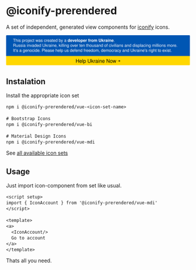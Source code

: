 # @iconify-prerendered
A set of independent, generated view components for [iconify](https://iconify.design/) icons.

[![Stand With Ukraine](https://raw.githubusercontent.com/vshymanskyy/StandWithUkraine/main/banner-direct-single.svg)](https://stand-with-ukraine.pp.ua)

## Instalation
Install the appropriate icon set
```
npm i @iconify-prerendered/vue-<icon-set-name>

# Bootstrap Icons
npm i @iconify-prerendered/vue-bi

# Material Design Icons
npm i @iconify-prerendered/vue-mdi
```
See [all available icon sets](https://icon-sets.iconify.design/)

## Usage
Just import icon-component from set like usual. 

```vue
<script setup>
import { IconAccount } from '@iconify-prerendered/vue-mdi' 
</script>

<template>
<a>
  <IconAccount/>
  Go to account
</a>
</template>
```
Thats all you need.
